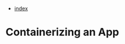 - [index](https://github.com/KiraDiShira/Docker/blob/master/README.md#docker)

# Containerizing an App
